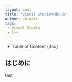 ```yaml
---
layout: post
title: "Visual Studioの使い方"
author: daigokk
tags:
 - Visual Studio
 - C++
---
```

- Table of Content
{:toc}

## はじめに

test
